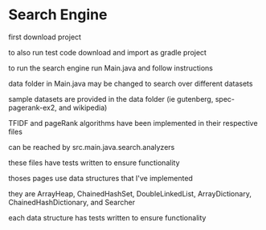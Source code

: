 # Search Engine
first download project

to also run test code download and import as gradle project

to run the search engine run Main.java and follow instructions

data folder in Main.java may be changed to search over different datasets

sample datasets are provided in the data folder (ie gutenberg, spec-pagerank-ex2, and wikipedia)

TFIDF and pageRank algorithms have been implemented in their respective files

can be reached by src.main.java.search.analyzers

these files have tests written to ensure functionality

thoses pages use data structures that I've implemented

they are ArrayHeap, ChainedHashSet, DoubleLinkedList, ArrayDictionary, ChainedHashDictionary, and Searcher

each data structure has tests written to ensure functionality
